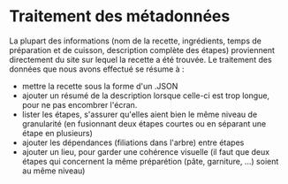 # Traitement des métadonnées

La plupart des informations (nom de la recette, ingrédients, temps de préparation et de cuisson, description complète des étapes) proviennent directement du site sur lequel la recette a été trouvée.
Le traitement des données que nous avons effectué se résume à :
- mettre la recette sous la forme d'un .JSON
- ajouter un résumé de la description lorsque celle-ci est trop longue, pour ne pas encombrer l'écran.
- lister les étapes, s'assurer qu'elles aient bien le même niveau de granularité (en fusionnant deux étapes courtes ou en séparant une étape en plusieurs)
- ajouter les dépendances (filiations dans l'arbre) entre étapes
- ajouter un lieu, pour garder une cohérence visuelle (il faut que deux étapes qui concernent la même préparétion (pâte, garniture, ...) soient au même niveau)
